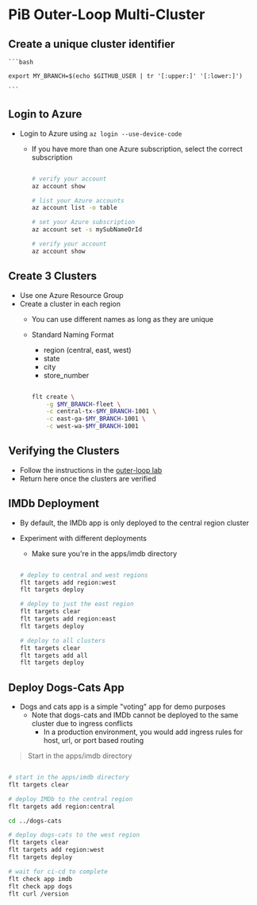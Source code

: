 # PiB Outer-Loop Multi-Cluster

## Create a unique cluster identifier

    ```bash

    export MY_BRANCH=$(echo $GITHUB_USER | tr '[:upper:]' '[:lower:]')

    ```

## Login to Azure

- Login to Azure using `az login --use-device-code`
  - If you have more than one Azure subscription, select the correct subscription

    ```bash

    # verify your account
    az account show

    # list your Azure accounts
    az account list -o table

    # set your Azure subscription
    az account set -s mySubNameOrId

    # verify your account
    az account show

    ```

## Create 3 Clusters

- Use one Azure Resource Group
- Create a cluster in each region
  - You can use different names as long as they are unique
  - Standard Naming Format
    - region (central, east, west)
    - state
    - city
    - store_number

    ```bash

    flt create \
        -g $MY_BRANCH-fleet \
        -c central-tx-$MY_BRANCH-1001 \
        -c east-ga-$MY_BRANCH-1001 \
        -c west-wa-$MY_BRANCH-1001

    ```

## Verifying the Clusters

- Follow the instructions in the [outer-loop lab](./outer-loop.md)
- Return here once the clusters are verified

## IMDb Deployment

- By default, the IMDb app is only deployed to the central region cluster
- Experiment with different deployments
  - Make sure you're in the apps/imdb directory

  ```bash

  # deploy to central and west regions
  flt targets add region:west
  flt targets deploy

  # deploy to just the east region
  flt targets clear
  flt targets add region:east
  flt targets deploy

  # deploy to all clusters
  flt targets clear
  flt targets add all
  flt targets deploy

  ```

## Deploy Dogs-Cats App

- Dogs and cats app is a simple "voting" app for demo purposes
  - Note that dogs-cats and IMDb cannot be deployed to the same cluster due to ingress conflicts
    - In a production environment, you would add ingress rules for host, url, or port based routing

> Start in the apps/imdb directory

```bash

# start in the apps/imdb directory
flt targets clear

# deploy IMDb to the central region
flt targets add region:central

cd ../dogs-cats

# deploy dogs-cats to the west region
flt targets clear
flt targets add region:west
flt targets deploy

# wait for ci-cd to complete
flt check app imdb
flt check app dogs
flt curl /version

```
